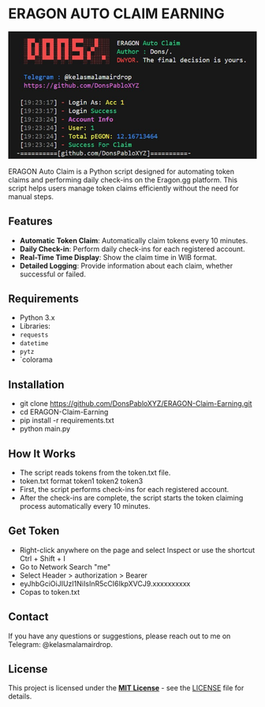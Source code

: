 # ERAGON AUTO CLAIM EARNING

![alt text](https://github.com/DonsPabloXYZ/ERAGON-Claim-Earning/blob/main/Screenshot_179.jpg)

ERAGON Auto Claim is a Python script designed for automating token claims and performing daily check-ins on the Eragon.gg platform. This script helps users manage token claims efficiently without the need for manual steps.

## Features

- **Automatic Token Claim**: Automatically claim tokens every 10 minutes.
- **Daily Check-in**: Perform daily check-ins for each registered account.
- **Real-Time Time Display**: Show the claim time in WIB format.
- **Detailed Logging**: Provide information about each claim, whether successful or failed.

## Requirements

- Python 3.x
- Libraries:
- `requests`
- `datetime`
- `pytz`
- `colorama

## Installation

- git clone https://github.com/DonsPabloXYZ/ERAGON-Claim-Earning.git
- cd ERAGON-Claim-Earning
- pip install -r requirements.txt
- python main.py

## How It Works

- The script reads tokens from the token.txt file.
- token.txt format
token1
token2
token3
- First, the script performs check-ins for each registered account.
- After the check-ins are complete, the script starts the token claiming process automatically every 10 minutes.

## Get Token

- Right-click anywhere on the page and select Inspect or use the shortcut Ctrl + Shift + I 
- Go to Network Search "me"
- Select Header > authorization > Bearer
- eyJhbGciOiJIUzI1NiIsInR5cCI6IkpXVCJ9.xxxxxxxxxx
- Copas to token.txt

## Contact

If you have any questions or suggestions, please reach out to me on Telegram: @kelasmalamairdrop.

## License

This project is licensed under the **[MIT License](https://opensource.org/licenses/MIT)** - see the [LICENSE](LICENSE) file for details.
